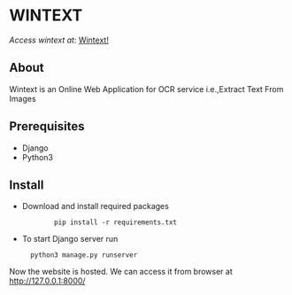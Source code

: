 # WINTEXT
_Access wintext at_: [Wintext!](https://wintext.herokuapp.com/)

## About
Wintext is an Online Web Application for OCR service i.e.,Extract Text From Images

## Prerequisites 
* Django
* Python3

## Install
* Download and install required packages

              pip install -r requirements.txt

* To start Django server run

		python3 manage.py runserver 
 
 Now the website is hosted. We can access it from browser at http://127.0.0.1:8000/
